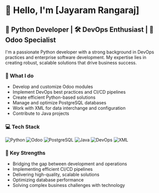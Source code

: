 # 👋 Hello, I'm [Jayaram Rangaraj]

## 🐍 Python Developer | 🛠 DevOps Enthusiast | 🏢 Odoo Specialist

I'm a passionate Python developer with a strong background in DevOps practices and enterprise software development. My expertise lies in creating robust, scalable solutions that drive business success.

### 🚀 What I do

- Develop and customize Odoo modules
- Implement DevOps best practices and CI/CD pipelines
- Create efficient Python-based solutions
- Manage and optimize PostgreSQL databases
- Work with XML for data interchange and configuration
- Contribute to Java projects

### 💻 Tech Stack

![Python](https://img.shields.io/badge/-Python-3776AB?style=flat-square&logo=Python&logoColor=white)
![Odoo](https://img.shields.io/badge/-Odoo-714B67?style=flat-square&logo=odoo&logoColor=white)
![PostgreSQL](https://img.shields.io/badge/-PostgreSQL-336791?style=flat-square&logo=postgresql&logoColor=white)
![Java](https://img.shields.io/badge/-Java-007396?style=flat-square&logo=java&logoColor=white)
![DevOps](https://img.shields.io/badge/-DevOps-0A0A0A?style=flat-square&logo=dev.to&logoColor=white)
![XML](https://img.shields.io/badge/-XML-0A0A0A?style=flat-square&logo=xml&logoColor=white)

### 🌟 Key Strengths

- Bridging the gap between development and operations
- Implementing efficient CI/CD pipelines
- Delivering high-quality, scalable solutions
- Optimizing database performance
- Solving complex business challenges with technology

